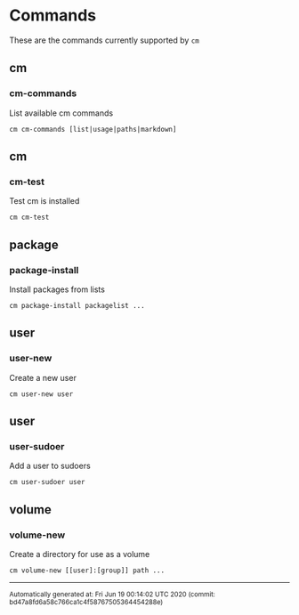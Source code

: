 # Commands #

These are the commands currently supported by `cm`
## cm ##
### cm-commands ###
List available cm commands
```
cm cm-commands [list|usage|paths|markdown]
```
## cm ##
### cm-test ###
Test cm is installed
```
cm cm-test
```
## package ##
### package-install ###
Install packages from lists
```
cm package-install packagelist ...
```
## user ##
### user-new ###
Create a new user
```
cm user-new user
```
## user ##
### user-sudoer ###
Add a user to sudoers
```
cm user-sudoer user
```
## volume ##
### volume-new ###
Create a directory for use as a volume
```
cm volume-new [[user]:[group]] path ...
```
---
<sub>Automatically generated at: Fri Jun 19 00:14:02 UTC 2020 (commit: bd47a8fd6a58c766ca1c4f58767505364454288e)
